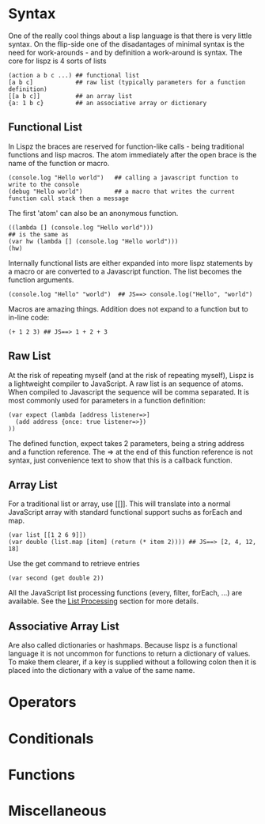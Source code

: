 # Syntax
One of the really cool things about a lisp language is that there is very little syntax. On the flip-side one of the disadantages of minimal syntax is the need for work-arounds - and by definition a work-around is syntax. The core for lispz is 4 sorts of lists

    (action a b c ...) ## functional list
    [a b c]            ## raw list (typically parameters for a function definition)
    [[a b c]]          ## an array list
    {a: 1 b c}         ## an associative array or dictionary
    
## Functional List
In Lispz the braces are reserved for function-like calls - being traditional functions and lisp macros. The atom immediately after the open brace is the name of the function or macro.

    (console.log "Hello world")   ## calling a javascript function to write to the console
    (debug "Hello world")         ## a macro that writes the current function call stack then a message
    
The first 'atom' can also be an anonymous function.

    ((lambda [] (console.log "Hello world")))
    ## is the same as
    (var hw (lambda [] (console.log "Hello world")))
    (hw)
    
Internally functional lists are either expanded into more lispz statements by a macro or are converted to a Javascript function. The list becomes the function arguments.

    (console.log "Hello" "world")  ## JS==> console.log("Hello", "world")
    
Macros are amazing things. Addition does not expand to a function but to in-line code:

    (+ 1 2 3) ## JS==> 1 + 2 + 3

## Raw List

At the risk of repeating myself (and at the risk of repeating myself), Lispz is a lightweight compiler to JavaScript. A raw list is an sequence of atoms. When compiled to Javascript the sequence will be comma separated. It is most commonly used for parameters in a function definition:

    (var expect (lambda [address listener=>]
      (add address {once: true listener=>})
    ))
    
The defined function, expect takes 2 parameters, being a string address and a function reference. The => at the end of this function reference is not syntax, just convenience text to show that this is a callback function.

## Array List

For a traditional list or array, use [[]]. This will translate into a normal JavaScript array with standard functional support suchs as forEach and map.

    (var list [[1 2 6 9]])
    (var double (list.map [item] (return (* item 2)))) ## JS==> [2, 4, 12, 18]
    
Use the get command to retrieve entries

    (var second (get double 2))
    
All the JavaScript list processing functions (every, filter, forEach, ...) are available. See the [List Processing](list-processing.md) section for more details.

## Associative Array List

Are also called dictionaries or hashmaps. Because lispz is a functional language it is not uncommon for functions to return a dictionary of values. To make them clearer, if a key is supplied without a following colon then it is placed into the dictionary with a value of the same name.

# Operators
# Conditionals
# Functions
# Miscellaneous
